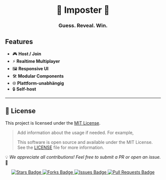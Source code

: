 

<h1 align="center">👾 Imposter 👾</h1>

<h3 align="center"><strong>Guess. Reveal. Win.</strong></h3>
 

## Features

- 🎮 **Host / Join**
- ⚡ **Realtime Multiplayer** 
- 🖼️ **Responsive UI** 
- 🛠️ **Modular Components**
- 🌐 **Plattform-unabhängig**
- 🔒 **Self-host** 




---

## 📜 License

This project is licensed under the [MIT License](LICENSE).

> Add information about the usage if needed. For example,
>
> This software is open source and available under the MIT License. See the [LICENSE](LICENSE) file for more information.

💡 *We appreciate all contributions! Feel free to submit a PR or open an issue.* 🎉

<p align="center">
  <!-- Badges -->
  <!-- Replace with actual badges -->
  <a href="https://github.com/Impokit/Imposter" target="_blank">
    <img src="https://img.shields.io/github/stars/Jamie-Poeffel/Chipstok?style=social" alt="Stars Badge"/>
  </a>
  <a href="https://github.com/Impokit/Imposter/network/members" target="_blank">
    <img src="https://img.shields.io/github/forks/Jamie-Poeffel/Chipstok?style=social" alt="Forks Badge"/>
  </a>
  <a href="https://github.com/Impokit/Imposter/issues" target="_blank">
    <img src="https://img.shields.io/github/issues/Jamie-Poeffel/Chipstok" alt="Issues Badge"/>
  </a>
  <a href="https://github.com/Impokit/Imposter/pulls" target="_blank">
    <img src="https://img.shields.io/github/issues-pr/Jamie-Poeffel/Chipstok" alt="Pull Requests Badge"/>
  </a>
</p>

